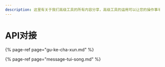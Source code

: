 ```yaml
---
description: 这里有关于我们高级工具的所有内容分享，高级工具的运用可以让您的操作事半功倍
---
```


# API对接

{% page-ref page="gu-ke-cha-xun.md" %}

{% page-ref page="message-tui-song.md" %}



